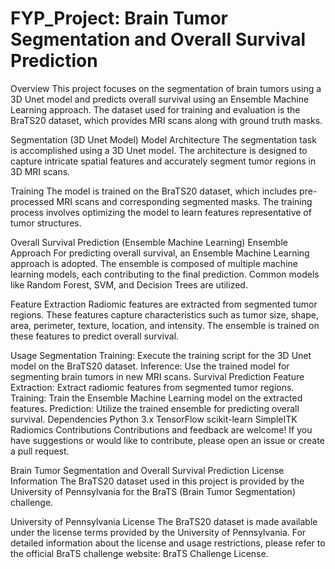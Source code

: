 # FYP_Project: Brain Tumor Segmentation and Overall Survival Prediction
Overview
This project focuses on the segmentation of brain tumors using a 3D Unet model and predicts overall survival using an Ensemble Machine Learning approach. The dataset used for training and evaluation is the BraTS20 dataset, which provides MRI scans along with ground truth masks.

Segmentation (3D Unet Model)
Model Architecture
The segmentation task is accomplished using a 3D Unet model. The architecture is designed to capture intricate spatial features and accurately segment tumor regions in 3D MRI scans.

Training
The model is trained on the BraTS20 dataset, which includes pre-processed MRI scans and corresponding segmented masks. The training process involves optimizing the model to learn features representative of tumor structures.

Overall Survival Prediction (Ensemble Machine Learning)
Ensemble Approach
For predicting overall survival, an Ensemble Machine Learning approach is adopted. The ensemble is composed of multiple machine learning models, each contributing to the final prediction. Common models like Random Forest, SVM, and Decision Trees are utilized.

Feature Extraction
Radiomic features are extracted from segmented tumor regions. These features capture characteristics such as tumor size, shape, area, perimeter, texture, location, and intensity. The ensemble is trained on these features to predict overall survival.

Usage
Segmentation
Training: Execute the training script for the 3D Unet model on the BraTS20 dataset.
Inference: Use the trained model for segmenting brain tumors in new MRI scans.
Survival Prediction
Feature Extraction: Extract radiomic features from segmented tumor regions.
Training: Train the Ensemble Machine Learning model on the extracted features.
Prediction: Utilize the trained ensemble for predicting overall survival.
Dependencies
Python 3.x
TensorFlow
scikit-learn
SimpleITK
Radiomics
Contributions
Contributions and feedback are welcome! If you have suggestions or would like to contribute, please open an issue or create a pull request.

Brain Tumor Segmentation and Overall Survival Prediction
License Information
The BraTS20 dataset used in this project is provided by the University of Pennsylvania for the BraTS (Brain Tumor Segmentation) challenge.

University of Pennsylvania License
The BraTS20 dataset is made available under the license terms provided by the University of Pennsylvania. For detailed information about the license and usage restrictions, please refer to the official BraTS challenge website: BraTS Challenge License.
